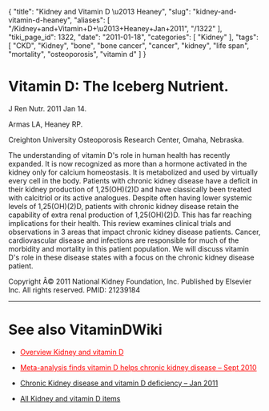 {
    "title": "Kidney and Vitamin D \u2013 Heaney",
    "slug": "kidney-and-vitamin-d-heaney",
    "aliases": [
        "/Kidney+and+Vitamin+D+\u2013+Heaney+Jan+2011",
        "/1322"
    ],
    "tiki_page_id": 1322,
    "date": "2011-01-18",
    "categories": [
        "Kidney"
    ],
    "tags": [
        "CKD",
        "Kidney",
        "bone",
        "bone cancer",
        "cancer",
        "kidney",
        "life span",
        "mortality",
        "osteoporosis",
        "vitamin d"
    ]
}


# Vitamin D: The Iceberg Nutrient.

J Ren Nutr. 2011 Jan 14. 

Armas LA, Heaney RP.

Creighton University Osteoporosis Research Center, Omaha, Nebraska.

The understanding of vitamin D's role in human health has recently expanded. It is now recognized as more than a hormone activated in the kidney only for calcium homeostasis. It is metabolized and used by virtually every cell in the body. Patients with chronic kidney disease have a deficit in their kidney production of 1,25(OH)(2)D and have classically been treated with calcitriol or its active analogues. Despite often having lower systemic levels of 1,25(OH)(2)D, patients with chronic kidney disease retain the capability of extra renal production of 1,25(OH)(2)D. This has far reaching implications for their health. This review examines clinical trials and observations in 3 areas that impact chronic kidney disease patients. Cancer, cardiovascular disease and infections are responsible for much of the morbidity and mortality in this patient population. We will discuss vitamin D's role in these disease states with a focus on the chronic kidney disease patient.

Copyright Â© 2011 National Kidney Foundation, Inc. Published by Elsevier Inc. All rights reserved.  PMID: 21239184 

- - - - - - 

# See also VitaminDWiki

* <a href="/posts/overview-kidney-and-vitamin-d" style="color: red; text-decoration: underline;" title="This link has an unknown page_id: 813">Overview Kidney and vitamin D</a>

* <a href="/posts/meta-analysis-finds-vitamin-d-helps-chronic-kidney-disease" style="color: red; text-decoration: underline;" title="This link has an unknown page_id: 1030">Meta-analysis finds vitamin D helps chronic kidney disease – Sept 2010</a>

* [Chronic Kidney disease and vitamin D deficiency – Jan 2011](/posts/chronic-kidney-disease-and-vitamin-d-deficiency)

* [All Kidney and vitamin D items](https://www.VitaminDWiki.com/tiki-browse_categories.php?parentId=15&deep=off&type=)